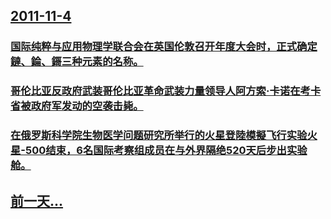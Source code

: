 ## [2011-11-4](/zh/news/2011/11/4/index.md)

### [国际纯粹与应用物理学联合会在英国伦敦召开年度大会时，正式确定鐽、錀、鎶三种元素的名称。](/zh/news/2011/11/4/国际纯粹与应用物理学联合会在英国伦敦召开年度大会时-正式确定鐽-錀-鎶三种元素的名称.md)
### [哥伦比亚反政府武装哥伦比亚革命武装力量领导人阿方索·卡诺在考卡省被政府军发动的空袭击毙。](/zh/news/2011/11/4/哥伦比亚反政府武装哥伦比亚革命武装力量领导人阿方索-卡诺在考卡省被政府军发动的空袭击毙.md)
### [在俄罗斯科学院生物医学问题研究所举行的火星登陸模擬飞行实验火星-500结束，6名国际考察组成员在与外界隔绝520天后步出实验舱。](/zh/news/2011/11/4/在俄罗斯科学院生物医学问题研究所举行的火星登陸模擬飞行实验火星-500结束-6名国际考察组成员在与外界隔绝520天后步出.md)
## [前一天...](/zh/news/2011/11/3/index.md)

